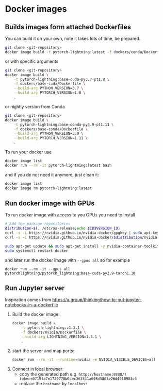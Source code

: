 # Docker images

## Builds images form attached Dockerfiles

You can build it on your own, note it takes lots of time, be prepared.

```bash
git clone <git-repository>
docker image build -t pytorch-lightning:latest -f dockers/conda/Dockerfile .
```

or with specific arguments

```bash
git clone <git-repository>
docker image build \
    -t pytorch-lightning:base-cuda-py3.7-pt1.8 \
    -f dockers/base-cuda/Dockerfile \
    --build-arg PYTHON_VERSION=3.7 \
    --build-arg PYTORCH_VERSION=1.8 \
    .
```

or nightly version from Conda

```bash
git clone <git-repository>
docker image build \
    -t pytorch-lightning:base-conda-py3.9-pt1.11 \
    -f dockers/base-conda/Dockerfile \
    --build-arg PYTHON_VERSION=3.9 \
    --build-arg PYTORCH_VERSION=1.11 \
    .
```

To run your docker use

```bash
docker image list
docker run --rm -it pytorch-lightning:latest bash
```

and if you do not need it anymore, just clean it:

```bash
docker image list
docker image rm pytorch-lightning:latest
```

## Run docker image with GPUs

To run docker image with access to you GPUs you need to install

```bash
# Add the package repositories
distribution=$(. /etc/os-release;echo $ID$VERSION_ID)
curl -s -L https://nvidia.github.io/nvidia-docker/gpgkey | sudo apt-key add -
curl -s -L https://nvidia.github.io/nvidia-docker/$distribution/nvidia-docker.list | sudo tee /etc/apt/sources.list.d/nvidia-docker.list

sudo apt-get update && sudo apt-get install -y nvidia-container-toolkit
sudo systemctl restart docker
```

and later run the docker image with `--gpus all` so for example

```
docker run --rm -it --gpus all pytorchlightning/pytorch_lightning:base-cuda-py3.9-torch1.10
```

## Run Jupyter server

Inspiration comes from https://u.group/thinking/how-to-put-jupyter-notebooks-in-a-dockerfile

1. Build the docker image:
   ```bash
   docker image build \
       -t pytorch-lightning:v1.3.1 \
       -f dockers/nvidia/Dockerfile \
       --build-arg LIGHTNING_VERSION=1.3.1 \
       .
   ```
1. start the server and map ports:
   ```bash
   docker run --rm -it --runtime=nvidia -e NVIDIA_VISIBLE_DEVICES=all -p 8888:8888 pytorch-lightning:v1.3.1
   ```
1. Connect in local browser:
   - copy the generated path e.g. `http://hostname:8888/?token=0719fa7e1729778b0cec363541a608d5003e26d4910983c6`
   - replace the `hostname` by `localhost`
